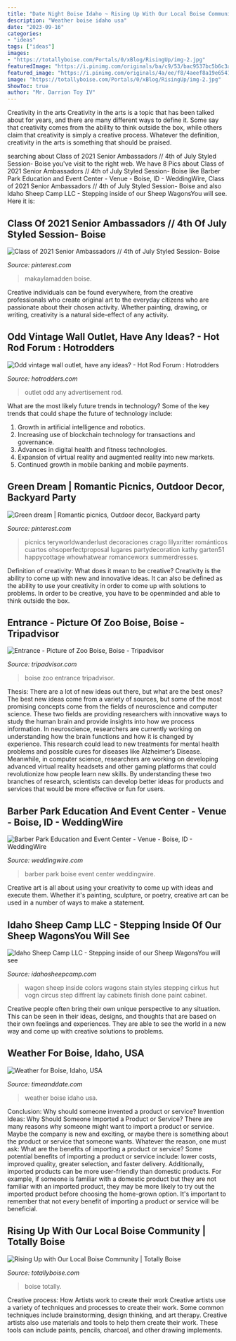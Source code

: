 ```yaml
---
title: "Date Night Boise Idaho ~ Rising Up With Our Local Boise Community"
description: "Weather boise idaho usa"
date: "2023-09-16"
categories:
- "ideas"
tags: ["ideas"]
images:
- "https://totallyboise.com/Portals/0/xBlog/RisingUp/img-2.jpg"
featuredImage: "https://i.pinimg.com/originals/ba/c9/53/bac9537bc5b6c3aed2d260b673376e2f.jpg"
featured_image: "https://i.pinimg.com/originals/4a/ee/f8/4aeef8a19e654159cd62d6bf5b06a50c.jpg"
image: "https://totallyboise.com/Portals/0/xBlog/RisingUp/img-2.jpg"
ShowToc: true
author: "Mr. Darrion Toy IV"
---
```



Creativity in the arts
Creativity in the arts is a topic that has been talked about for years, and there are many different ways to define it. Some say that creativity comes from the ability to think outside the box, while others claim that creativity is simply a creative process. Whatever the definition, creativity in the arts is something that should be praised.

	

		
searching about Class of 2021 Senior Ambassadors // 4th of July Styled Session- Boise you've visit to the right web. We have 8 Pics about Class of 2021 Senior Ambassadors // 4th of July Styled Session- Boise like Barber Park Education and Event Center - Venue - Boise, ID - WeddingWire, Class of 2021 Senior Ambassadors // 4th of July Styled Session- Boise and also Idaho Sheep Camp LLC - Stepping inside of our Sheep WagonsYou will see. Here it is:
		
    
## Class Of 2021 Senior Ambassadors // 4th Of July Styled Session- Boise

<img loading=lazy src="https://i.pinimg.com/originals/4a/ee/f8/4aeef8a19e654159cd62d6bf5b06a50c.jpg" onerror="this.onerror=null;this.src='https://tse3.mm.bing.net/th?id=OIP.s8Ha0YFwNsAw4t8M_ZwkFAHaOd&amp;pid=15.1';" alt="Class of 2021 Senior Ambassadors // 4th of July Styled Session- Boise">

_Source: pinterest.com_

>makaylamadden boise. 

	

Creative individuals can be found everywhere, from the creative professionals who create original art to the everyday citizens who are passionate about their chosen activity. Whether painting, drawing, or writing, creativity is a natural side-effect of any activity.

    
## Odd Vintage Wall Outlet, Have Any Ideas? - Hot Rod Forum : Hotrodders

<img loading=lazy src="http://i200.photobucket.com/albums/aa167/BasicsofBasics/OUtlet.jpg" onerror="this.onerror=null;this.src='https://tse1.mm.bing.net/th?id=OIP.jyB_jeZ8CoHmL4Vl7IkZ7wHaFj&amp;pid=15.1';" alt="Odd vintage wall outlet, have any ideas? - Hot Rod Forum : Hotrodders">

_Source: hotrodders.com_

>outlet odd any advertisement rod. 

	

What are the most likely future trends in technology?
Some of the key trends that could shape the future of technology include: 
1. Growth in artificial intelligence and robotics. 
2. Increasing use of blockchain technology for transactions and governance. 
3. Advances in digital health and fitness technologies. 
4. Expansion of virtual reality and augmented reality into new markets. 
5. Continued growth in mobile banking and mobile payments.

    
## Green Dream | Romantic Picnics, Outdoor Decor, Backyard Party

<img loading=lazy src="https://i.pinimg.com/originals/ba/c9/53/bac9537bc5b6c3aed2d260b673376e2f.jpg" onerror="this.onerror=null;this.src='https://tse1.mm.bing.net/th?id=OIP.wsHIqoYMCY9kBlFcTU6fZQHaHa&amp;pid=15.1';" alt="Green dream | Romantic picnics, Outdoor decor, Backyard party">

_Source: pinterest.com_

>picnics teryworldwanderlust decoraciones crago lilyxritter románticos cuartos ohsoperfectproposal lugares partydecoration kathy garten51 happycottage whowhatwear romanceworx summerdresses. 

	

Definition of creativity: What does it mean to be creative?
Creativity is the ability to come up with new and innovative ideas. It can also be defined as the ability to use your creativity in order to come up with solutions to problems. In order to be creative, you have to be openminded and able to think outside the box.

    
## Entrance - Picture Of Zoo Boise, Boise - Tripadvisor

<img loading=lazy src="https://media-cdn.tripadvisor.com/media/photo-s/03/ef/45/97/zoo-boise.jpg" onerror="this.onerror=null;this.src='https://tse2.mm.bing.net/th?id=OIP.DbfMky-0HCkTobxOYQ59rAHaE7&amp;pid=15.1';" alt="Entrance - Picture of Zoo Boise, Boise - Tripadvisor">

_Source: tripadvisor.com_

>boise zoo entrance tripadvisor. 

	

Thesis: There are a lot of new ideas out there, but what are the best ones?
The best new ideas come from a variety of sources, but some of the most promising concepts come from the fields of neuroscience and computer science. These two fields are providing researchers with innovative ways to study the human brain and provide insights into how we process information. In neuroscience, researchers are currently working on understanding how the brain functions and how it is changed by experience. This research could lead to new treatments for mental health problems and possible cures for diseases like Alzheimer’s Disease. Meanwhile, in computer science, researchers are working on developing advanced virtual reality headsets and other gaming platforms that could revolutionize how people learn new skills. By understanding these two branches of research, scientists can develop better ideas for products and services that would be more effective or fun for users.

    
## Barber Park Education And Event Center - Venue - Boise, ID - WeddingWire

<img loading=lazy src="https://wwcdn.weddingwire.com/vendor/135001_140000/137847/thumbnails/1200x1200_1528990523-db6191385df12d50-05218-01-Barber-Park-Events-Main-Photo__1_.jpg" onerror="this.onerror=null;this.src='https://tse2.mm.bing.net/th?id=OIP.0ifolsD295v3jAwwPriarAHaDe&amp;pid=15.1';" alt="Barber Park Education and Event Center - Venue - Boise, ID - WeddingWire">

_Source: weddingwire.com_

>barber park boise event center weddingwire. 

	

Creative art is all about using your creativity to come up with ideas and execute them. Whether it's painting, sculpture, or poetry, creative art can be used in a number of ways to make a statement.

    
## Idaho Sheep Camp LLC - Stepping Inside Of Our Sheep WagonsYou Will See

<img loading=lazy src="https://www.idahosheepcamp.com/yahoo_site_admin/assets/images/bob_m_027_821x1300_821x1300.323122756_std.jpg" onerror="this.onerror=null;this.src='https://tse4.mm.bing.net/th?id=OIP.2zPaYLOSEyFE3FcJCB3RfwHaLu&amp;pid=15.1';" alt="Idaho Sheep Camp LLC - Stepping inside of our Sheep WagonsYou will see">

_Source: idahosheepcamp.com_

>wagon sheep inside colors wagons stain styles stepping cirkus hut vogn circus step diffrent lay cabinets finish done paint cabinet. 

	

Creative people often bring their own unique perspective to any situation. This can be seen in their ideas, designs, and thoughts that are based on their own feelings and experiences. They are able to see the world in a new way and come up with creative solutions to problems.

    
## Weather For Boise, Idaho, USA

<img loading=lazy src="https://www.timeanddate.com/scripts/cityog.php?title=Weather in&amp;tint=0x007b7a&amp;city=Boise&amp;state=Idaho&amp;country=USA&amp;image=boise1" onerror="this.onerror=null;this.src='https://tse1.mm.bing.net/th?id=OIP.TtmDBFYZ7GddgPvuNHR1eQHaEA&amp;pid=15.1';" alt="Weather for Boise, Idaho, USA">

_Source: timeanddate.com_

>weather boise idaho usa. 

	

Conclusion: Why should someone invented a product or service?
Invention Ideas: Why Should Someone Imported a Product or Service?
There are many reasons why someone might want to import a product or service. Maybe the company is new and exciting, or maybe there is something about the product or service that someone wants. Whatever the reason, one must ask: What are the benefits of importing a product or service? 
Some potential benefits of importing a product or service include: lower costs, improved quality, greater selection, and faster delivery. Additionally, imported products can be more user-friendly than domestic products. For example, if someone is familiar with a domestic product but they are not familiar with an imported product, they may be more likely to try out the imported product before choosing the home-grown option. 
It's important to remember that not every benefit of importing a product or service will be beneficial.

    
## Rising Up With Our Local Boise Community | Totally Boise

<img loading=lazy src="https://totallyboise.com/Portals/0/xBlog/RisingUp/img-2.jpg" onerror="this.onerror=null;this.src='https://tse3.mm.bing.net/th?id=OIP.KYHDn2UNLv8gsj1D_nZQSwHaJ4&amp;pid=15.1';" alt="Rising Up with Our Local Boise Community | Totally Boise">

_Source: totallyboise.com_

>boise totally. 

	

Creative process: How Artists work to create their work
Creative artists use a variety of techniques and processes to create their work. Some common techniques include brainstorming, design thinking, and art therapy. Creative artists also use materials and tools to help them create their work. These tools can include paints, pencils, charcoal, and other drawing implements.

